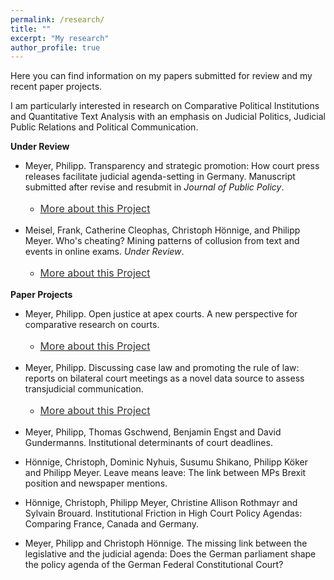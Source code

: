```yaml
---
permalink: /research/
title: ""
excerpt: "My research"
author_profile: true
---
```



Here you can find information on my papers submitted for review and my recent paper projects.

I am particularly interested in research on Comparative Political Institutions and Quantitative Text Analysis with an emphasis on Judicial Politics, Judicial Public Relations and Political Communication.
 
<b>Under Review</b>

- Meyer, Philipp. Transparency and strategic promotion: How court press releases facilitate judicial agenda-setting in Germany. Manuscript submitted after revise and resubmit in <i>Journal of Public Policy</i>.
    - <p style="line-height: 1.5;" align="left"><span style="font-size: medium;"><a style="line-height: 1.5;" href="https://phimeyer.github.io/publication/2019-MeyerHönnige"><span style="color: #333333;"><span style="font-size: medium;">More about this Project</span></span></a>  
 
 - Meisel, Frank, Catherine Cleophas, Christoph Hönnige, and Philipp Meyer. Who's cheating? Mining patterns of collusion from text and events in online exams. <i>Under Review</i>.
   - <p style="line-height: 1.5;" align="left"><span style="font-size: medium;"><a style="line-height: 1.5;" href="https://papers.ssrn.com/sol3/papers.cfm?abstract_id=3824821"><span style="color: #333333;"><span style="font-size: medium;">More about this Project</span></span></a> 

<b>Paper Projects</b>

- Meyer, Philipp. Open justice at apex courts. A new perspective for comparative research on courts.
    - <p style="line-height: 1.5;" align="left"><span style="font-size: medium;"><a style="line-height: 1.5;" href="https://phimeyer.github.io/publication/Meyer_Open_Justice"><span style="color: #333333;"><span style="font-size: medium;">More about this Project</span></span></a>  
 
 - Meyer, Philipp. Discussing case law and promoting the rule of law: reports on bilateral court meetings as a novel data source to assess transjudicial communication.
   - <p style="line-height: 1.5;" align="left"><span style="font-size: medium;"><a style="line-height: 1.5;" href="https://phimeyer.github.io/publication/Meyer_JudicialDiplomacy"><span style="color: #333333;"><span style="font-size: medium;">More about this Project</span></span></a> 


- Meyer, Philipp, Thomas Gschwend, Benjamin Engst and David Gundermanns. Institutional determinants of court deadlines.

- Hönnige, Christoph, Dominic Nyhuis, Susumu Shikano, Philipp Köker and Philipp Meyer. Leave means leave: The link between MPs Brexit position and newspaper mentions. 

- Hönnige, Christoph, Philipp Meyer, Christine Allison Rothmayr and Sylvain Brouard. Institutional Friction in High Court Policy Agendas: Comparing France, Canada and Germany.

- Meyer, Philipp and Christoph Hönnige. The missing link between the legislative and the judicial agenda: Does the German parliament shape the policy agenda of the German Federal Constitutional Court?
